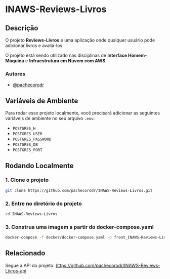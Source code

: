 # INAWS-Reviews-Livros 

## Descrição
O projeto **Reviews-Livros** é uma aplicação onde qualquer usuário pode adicionar livros e avaliá-los 

O projeto está sendo utilizado nas disciplinas de **Interface Homem-Máquina** e **Infraestrutura em Nuvem com AWS**.

### Autores
- [@pachecorodr](https://github.com/pachecorodr)

## Variáveis de Ambiente
Para rodar esse projeto localmente, você precisará adicionar as seguintes variáveis de ambiente no seu arquivo `.env`:

- `POSTGRES_H`
- `POSTGRES_USER`
- `POSTGRES_PASSWORD`
- `POSTGRES_DB`
- `POSTGRES_PORT`

## Rodando Localmente

### 1. Clone o projeto
```bash
git clone https://github.com/pachecorodr/INAWS-Reviews-Livros.git 
```
### 2. Entre no diretório do projeto
```bash
cd INAWS-Reviews-Livros
```
### 3. Construa uma imagem a partir do docker-compose.yaml
```bash
docker-compose -f docker/docker-compose.yaml -p front_INAWS-Reviews-Livros up --build
```

## Relacionado 

Segue a API do projeto:
https://github.com/pachecorodr/INAWS-Reviews-Livros-api
